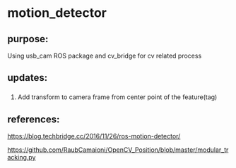# motion_detector
## purpose:
Using usb_cam ROS package and cv_bridge for cv related process

## updates:
### 
1. Add transform to camera frame from center point of the feature(tag)

## references:
https://blog.techbridge.cc/2016/11/26/ros-motion-detector/

https://github.com/RaubCamaioni/OpenCV_Position/blob/master/modular_tracking.py
